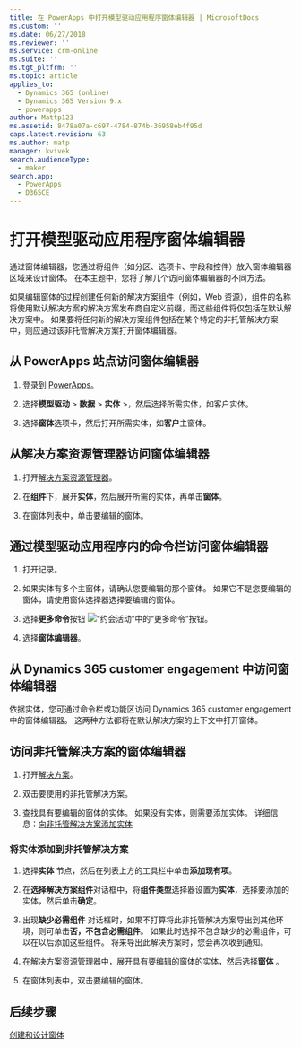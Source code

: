 ```yaml
---
title: 在 PowerApps 中打开模型驱动应用程序窗体编辑器 | MicrosoftDocs
ms.custom: ''
ms.date: 06/27/2018
ms.reviewer: ''
ms.service: crm-online
ms.suite: ''
ms.tgt_pltfrm: ''
ms.topic: article
applies_to:
  - Dynamics 365 (online)
  - Dynamics 365 Version 9.x
  - powerapps
author: Mattp123
ms.assetid: 8478a07a-c697-4784-874b-36958eb4f95d
caps.latest.revision: 63
ms.author: matp
manager: kvivek
search.audienceType:
  - maker
search.app:
  - PowerApps
  - D365CE
---
```


# <a name="open-the-model-driven-app-form-editor"></a>打开模型驱动应用程序窗体编辑器 
通过窗体编辑器，您通过将组件（如分区、选项卡、字段和控件）放入窗体编辑器区域来设计窗体。 在本主题中，您将了解几个访问窗体编辑器的不同方法。
 
如果编辑窗体的过程创建任何新的解决方案组件（例如，Web 资源），组件的名称将使用默认解决方案的解决方案发布商自定义前缀，而这些组件将仅包括在默认解决方案中。 如果要将任何新的解决方案组件包括在某个特定的非托管解决方案中，则应通过该非托管解决方案打开窗体编辑器。  

## <a name="access-the-form-editor-from-the-powerapps-site"></a>从 PowerApps 站点访问窗体编辑器

1. 登录到 [PowerApps](https://web.powerapps.com/)。 

2. 选择**模型驱动** > **数据** > **实体** >，然后选择所需实体，如客户实体。 

3. 选择**窗体**选项卡，然后打开所需实体，如**客户**主窗体。

## <a name="access-the-form-editor-from-solution-explorer"></a>从解决方案资源管理器访问窗体编辑器
  
1.  打开[解决方案资源管理器](advanced-navigation.md#solution-explorer)。
  
2.  在**组件**下，展开**实体**，然后展开所需的实体，再单击**窗体**。  
  
3.  在窗体列表中，单击要编辑的窗体。  
  

## <a name="access-the-form-editor-through-the-command-bar-within-a-model-driven-app"></a>通过模型驱动应用程序内的命令栏访问窗体编辑器 
  
1.  打开记录。  
  
2.  如果实体有多个主窗体，请确认您要编辑的那个窗体。 如果它不是您要编辑的窗体，请使用窗体选择器选择要编辑的窗体。  
  
3.  选择**更多命令**按钮 ![“约会活动”中的“更多命令”按钮](media/more-commands.gif "“约会活动”中的“更多命令”按钮")。  
  
4.  选择**窗体编辑器**。  

## <a name="access-the-form-editor-from-within-dynamics-365-customer-engagement"></a>从 Dynamics 365 customer engagement 中访问窗体编辑器
  
 依据实体，您可通过命令栏或功能区访问 Dynamics 365 customer engagement 中的窗体编辑器。 这两种方法都将在默认解决方案的上下文中打开窗体。 

## <a name="access-the-form-editor-for-an-unmanaged-solution"></a>访问非托管解决方案的窗体编辑器  
  
1.  打开[解决方案](advanced-navigation.md#solutions)。  
  
2.  双击要使用的非托管解决方案。  
  
3.  查找具有要编辑的窗体的实体。 如果没有实体，则需要添加实体。 详细信息：[向非托管解决方案添加实体](#add-an-entity-to-an-unmanaged-solution) 
  
### <a name="add-an-entity-to-an-unmanaged-solution"></a>将实体添加到非托管解决方案  
  
1.  选择**实体** 节点，然后在列表上方的工具栏中单击**添加现有项**。  
  
2.  在**选择解决方案组件**对话框中，将**组件类型**选择器设置为**实体**，选择要添加的实体，然后单击**确定**。  
  
3.  出现**缺少必需组件** 对话框时，如果不打算将此非托管解决方案导出到其他环境，则可单击**否，不包含必需组件**。 如果此时选择不包含缺少的必需组件，可以在以后添加这些组件。 将来导出此解决方案时，您会再次收到通知。  
  
5.  在解决方案资源管理器中，展开具有要编辑的窗体的实体，然后选择**窗体** 。  
  
6.  在窗体列表中，双击要编辑的窗体。  

## <a name="next-steps"></a>后续步骤

[创建和设计窗体](create-design-forms.md)
